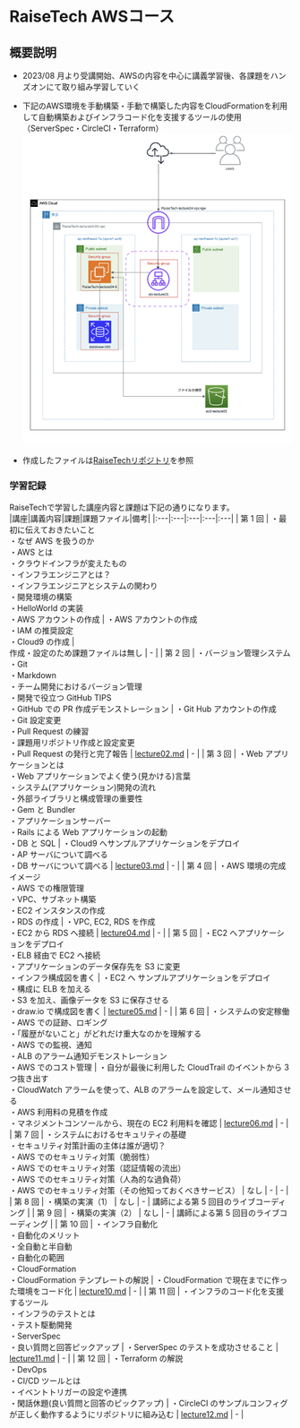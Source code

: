 # RaiseTech AWSコース

## 概要説明
- 2023/08 月より受講開始、AWSの内容を中心に講義学習後、各課題をハンズオンにて取り組み学習していく
- 下記のAWS環境を手動構築・手動で構築した内容をCloudFormationを利用して自動構築およびインフラコード化を支援するツールの使用（ServerSpec・CircleCI・Terraform）
![a](./lecture10/課題５で作成した構成図を元に環境を構築していく.png)

- 作成したファイルは[RaiseTechリポジトリ](https://github.com/hhiro0403/RaiseTech/blob/main/README.md)を参照

### 学習記録
 RaiseTechで学習した講座内容と課題は下記の通りになります。<br>
|講座|講義内容|課題|課題ファイル|備考|
|:---|:---|:---|:---|:---|
| 第 1 回  | ・最初に伝えておきたいこと<br>・なぜ AWS を扱うのか<br>・AWS とは<br>・クラウドインフラが変えたもの<br>・インフラエンジニアとは？<br>・インフラエンジニアとシステムの関わり<br>・開発環境の構築<br>・HelloWorld の実装<br>・AWS アカウントの作成 | ・AWS アカウントの作成<br>・IAM の推奨設定<br>・Cloud9 の作成 | <br>作成・設定のため課題ファイルは無し | - |
| 第 2 回  | ・バージョン管理システム<br>・Git<br>・Markdown<br>・チーム開発におけるバージョン管理<br>・開発で役立つ GitHub TIPS<br>・GitHub での PR 作成デモンストレーション | ・Git Hub アカウントの作成<br>・Git 設定変更<br>・Pull Request の練習<br>・課題用リポジトリ作成と設定変更<br>・Pull Request の発行と完了報告 | [lecture02.md](lecture02.md)  | - |
| 第 3 回  | ・Web アプリケーションとは<br>・Web アプリケーションでよく使う(見かける)言葉<br>・システム(アプリケーション)開発の流れ<br>・外部ライブラリと構成管理の重要性<br>・Gem と Bundler<br>・アプリケーションサーバー<br>・Rails による Web アプリケーションの起動<br>・DB と SQL | ・Cloud9 へサンプルアプリケーションをデプロイ<br>・AP サーバについて調べる<br>・DB サーバについて調べる | [lecture03.md](lecture03.md) | - |
| 第 4 回  | ・AWS 環境の完成イメージ<br>・AWS での権限管理<br>・VPC、サブネット構築<br>・EC2 インスタンスの作成<br>・RDS の作成 | ・VPC, EC2, RDS を作成<br>・EC2 から RDS へ接続 | [lecture04.md](lecture04.md)  | - |
| 第 5 回  | ・EC2 へアプリケーションをデプロイ<br>・ELB 経由で EC2 へ接続<br>・アプリケーションのデータ保存先を S3 に変更<br>・インフラ構成図を書く | ・EC2 へ サンプルアプリケーションをデプロイ<br>・構成に ELB を加える<br>・S3 を加え、画像データを S3 に保存させる<br>・draw.io で構成図を書く | [lecture05.md](lecture05.md) | - |
| 第 6 回  | ・システムの安定稼働<br>・AWS での証跡、ロギング<br>・「履歴がないこと」がどれだけ重大なのかを理解する<br>・AWS での監視、通知<br>・ALB のアラーム通知デモンストレーション<br>・AWS でのコスト管理 | ・自分が最後に利用した  CloudTrail のイベントから 3 つ抜き出す<br>・CloudWatch アラームを使って、ALB のアラームを設定して、メール通知させる<br>・AWS 利用料の見積を作成<br>・マネジメントコンソールから、現在の EC2 利用料を確認 | [lecture06.md](lecture06.md) | - |
| 第 7 回  | ・システムにおけるセキュリティの基礎<br>・セキュリティ対策計画の主体は誰が適切？<br>・AWS でのセキュリティ対策（脆弱性）<br>・AWS でのセキュリティ対策（認証情報の流出）<br>・AWS でのセキュリティ対策（人為的な過負荷）<br>・AWS でのセキュリティ対策（その他知っておくべきサービス） | なし | - | - |
| 第 8 回  | ・構築の実演（1） | なし | - | 講師による第 5 回目のライブコーディング |
| 第 9 回  | ・構築の実演（2） | なし | - | 講師による第 5 回目のライブコーディング |
| 第 10 回  | ・インフラ自動化<br>・自動化のメリット<br>・全自動と半自動<br>・自動化の範囲<br>・CloudFormation<br>・CloudFormation テンプレートの解説 | ・CloudFormation で現在までに作った環境をコード化 | [lecture10.md](lecture10.md) | - |
| 第 11 回  | ・インフラのコード化を支援するツール<br>・インフラのテストとは<br>・テスト駆動開発<br>・ServerSpec<br>・良い質問と回答ピックアップ | ・ServerSpec のテストを成功させること | [lecture11.md](lecture11.md) | - |
| 第 12 回  | ・Terraform の解説<br>・DevOps<br>・CI/CD ツールとは<br>・イベントトリガーの設定や連携<br>・閑話休題(良い質問と回答のピックアップ) | ・CircleCI のサンプルコンフィグが正しく動作するようにリポジトリに組み込む | [lecture12.md](lecture12.md) | - |